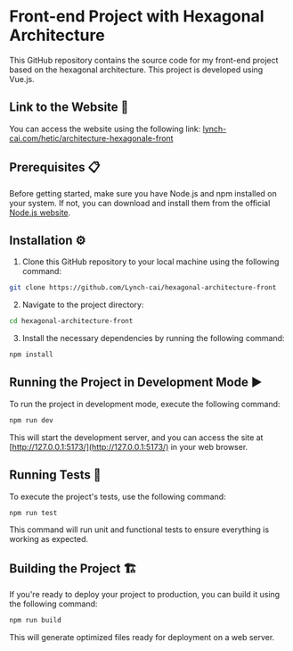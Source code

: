 # Front-end Project with Hexagonal Architecture

This GitHub repository contains the source code for my front-end project based on the hexagonal architecture. This project is developed using Vue.js.

## Link to the Website 🔗

You can access the website using the following link: [lynch-cai.com/hetic/architecture-hexagonale-front](https://lynch-cai.com/hetic/architecture-hexagonale-front)

## Prerequisites 📋

Before getting started, make sure you have Node.js and npm installed on your system. If not, you can download and install them from the official [Node.js website](https://nodejs.org/).

## Installation ⚙️

1. Clone this GitHub repository to your local machine using the following command:

```bash
git clone https://github.com/Lynch-cai/hexagonal-architecture-front
```

2. Navigate to the project directory:

```bash
cd hexagonal-architecture-front
```

3. Install the necessary dependencies by running the following command:

```bash
npm install
```

## Running the Project in Development Mode ▶️

To run the project in development mode, execute the following command:

```bash
npm run dev
```

This will start the development server, and you can access the site at [http://127.0.0.1:5173/](http://127.0.0.1:5173/) in your web browser.

## Running Tests 🧪

To execute the project's tests, use the following command:

```bash
npm run test
```

This command will run unit and functional tests to ensure everything is working as expected.

## Building the Project 🏗️

If you're ready to deploy your project to production, you can build it using the following command:

```bash
npm run build
```

This will generate optimized files ready for deployment on a web server.
